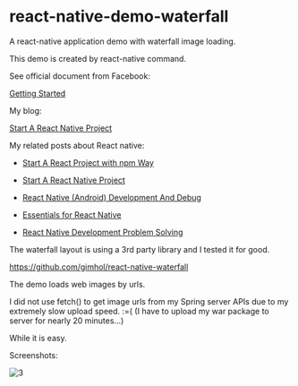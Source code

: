 # react-native-demo-waterfall
A react-native application demo with waterfall image loading.



This demo is created by react-native command.

See official document from Facebook: 

[Getting Started](<https://facebook.github.io/react-native/docs/getting-started.html>)

My blog:

[Start A React Native Project](<https://mikehongweibai.github.io/2019/05/08/Start-A-React-Native-Project/>)



My related posts about React native:

- [Start A React Project with npm Way](<https://mikehongweibai.github.io/2019/05/06/Start-A-React-Project-with-npm-Way/>)

- [Start A React Native Project](<https://mikehongweibai.github.io/2019/05/08/Start-A-React-Native-Project/>)
- [React Native (Android) Development And Debug](<https://mikehongweibai.github.io/2019/05/08/React-Native-Android-Development-And-Debug/>)
- [Essentials for React Native](<https://mikehongweibai.github.io/2019/05/09/Essentials-for-React-Native/>)
- [React Native Development Problem Solving](<https://mikehongweibai.github.io/2019/05/10/React-Native-Development-Problem-Solving/>)



The waterfall layout is using a 3rd party library and I tested it for good.

<https://github.com/gimhol/react-native-waterfall>



The demo loads web images by urls.

I did not use fetch() to get image urls from my Spring server APIs due to my extremely slow upload speed.  :=( (I have to upload my war package to server for nearly 20 minutes...)

While it is easy.



Screenshots:

![3](<https://raw.githubusercontent.com/MikeHongweiBai/react-native-demo-waterfall/master/screenshots/3.gif>)